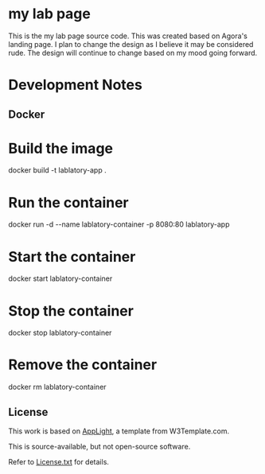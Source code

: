 # my lab page

This is the my lab page source code.
This was created based on Agora's landing page.
I plan to change the design as I believe it may be considered rude.
The design will continue to change based on my mood going forward.

# Development Notes

## Docker
# Build the image
docker build -t lablatory-app .
# Run the container
docker run -d --name lablatory-container -p 8080:80 lablatory-app
# Start the container
docker start lablatory-container
# Stop the container
docker stop lablatory-container
# Remove the container
docker rm lablatory-container

## License

This work is based on [AppLight](https://www.free-css.com/free-css-templates/page295/applight), a template from W3Template.com.

This is source-available, but not open-source software. 

Refer to [License.txt](./License.txt) for details.

